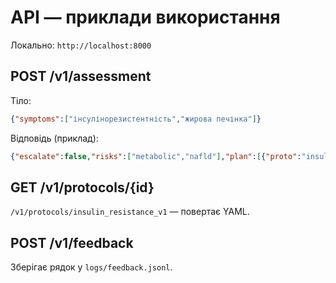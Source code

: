 # API — приклади використання

Локально: `http://localhost:8000`

## POST /v1/assessment
Тіло:
```json
{"symptoms":["інсулінорезистентність","жирова печінка"]}
```
Відповідь (приклад):
```json
{"escalate":false,"risks":["metabolic","nafld"],"plan":[{"proto":"insulin_resistance_v1","day_range":[1,14],"actions":["..."]}],"disclaimer":"Decision-support, not a medical device."}
```

## GET /v1/protocols/{id}
`/v1/protocols/insulin_resistance_v1` — повертає YAML.

## POST /v1/feedback
Зберігає рядок у `logs/feedback.jsonl`.
